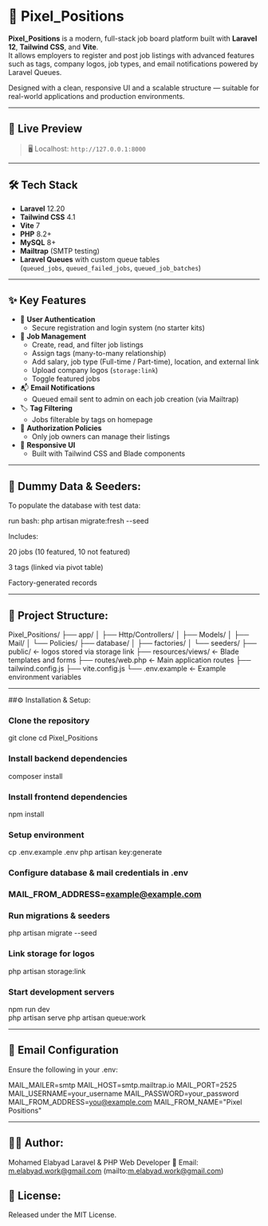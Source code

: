 # 🎯 Pixel_Positions

**Pixel_Positions** is a modern, full-stack job board platform built with **Laravel 12**, **Tailwind CSS**, and **Vite**.  
It allows employers to register and post job listings with advanced features such as tags, company logos, job types, and email notifications powered by Laravel Queues.

Designed with a clean, responsive UI and a scalable structure — suitable for real-world applications and production environments.

---

## 🚀 Live Preview

> 🖥️ Localhost: `http://127.0.0.1:8000`

---

## 🛠 Tech Stack

- **Laravel** 12.20  
- **Tailwind CSS** 4.1  
- **Vite** 7  
- **PHP** 8.2+  
- **MySQL** 8+  
- **Mailtrap** (SMTP testing)  
- **Laravel Queues** with custom queue tables  
  (`queued_jobs`, `queued_failed_jobs`, `queued_job_batches`)

---

## ✨ Key Features

- 👤 **User Authentication**
  - Secure registration and login system (no starter kits)
- 💼 **Job Management**
  - Create, read, and filter job listings
  - Assign tags (many-to-many relationship)
  - Add salary, job type (Full-time / Part-time), location, and external link
  - Upload company logos (`storage:link`)
  - Toggle featured jobs
- 📬 **Email Notifications**
  - Queued email sent to admin on each job creation (via Mailtrap)
- 🏷️ **Tag Filtering**
  - Jobs filterable by tags on homepage
- 🔐 **Authorization Policies**
  - Only job owners can manage their listings
- 💅 **Responsive UI**
  - Built with Tailwind CSS and Blade components

---

## 🧪 Dummy Data & Seeders:

To populate the database with test data:

run bash:
php artisan migrate:fresh --seed

Includes:

20 jobs (10 featured, 10 not featured)

3 tags (linked via pivot table)

Factory-generated records

---

## 📁 Project Structure:

Pixel_Positions/
├── app/
│   ├── Http/Controllers/
│   ├── Models/
│   ├── Mail/
│   └── Policies/
├── database/
│   ├── factories/
│   └── seeders/
├── public/              ← logos stored via storage link
├── resources/views/     ← Blade templates and forms
├── routes/web.php       ← Main application routes
├── tailwind.config.js
├── vite.config.js
└── .env.example         ← Example environment variables

---

##⚙️ Installation & Setup:


### Clone the repository
git clone <repo-url>
cd Pixel_Positions

### Install backend dependencies
composer install

### Install frontend dependencies
npm install

### Setup environment
cp .env.example .env
php artisan key:generate

### Configure database & mail credentials in .env
### MAIL_FROM_ADDRESS=example@example.com

### Run migrations & seeders
php artisan migrate --seed

### Link storage for logos
php artisan storage:link

### Start development servers
npm run dev     
php artisan serve 
php artisan queue:work 

---

## 📧 Email Configuration
Ensure the following in your .env:

MAIL_MAILER=smtp
MAIL_HOST=smtp.mailtrap.io
MAIL_PORT=2525
MAIL_USERNAME=your_username
MAIL_PASSWORD=your_password
MAIL_FROM_ADDRESS=you@example.com
MAIL_FROM_NAME="Pixel Positions"

---

## 👨‍💻 Author:
Mohamed Elabyad
Laravel & PHP Web Developer
📩 Email: m.elabyad.work@gmail.com (mailto:m.elabyad.work@gmail.com)

## 📜 License:
Released under the MIT License.
